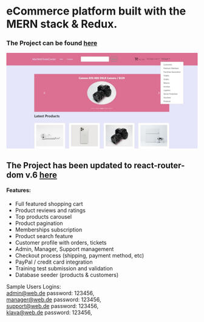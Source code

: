 # eCommerce platform built with the MERN stack & Redux.
### The  Project can be found [here](https://productmarwebtrade.herokuapp.com/)

![alt text](https://github.com/MarinaAndersen1371/marwebtrade/blob/main/frontend/public/images/trade.jpg)

## **The Project has been updated to react-router-dom v.6** [here](https://github.com/MarinaAndersen1371/eCommerceReact-router-domV6)

#### Features:<br/>
* Full featured shopping cart<br/>
* Product reviews and ratings<br/>
* Top products carousel<br/>
* Product pagination<br/>
* Memberships subscription <br/>
* Product search feature<br/>
* Customer profile with orders, tickets<br/>
* Admin, Manager, Support management<br/>
* Checkout process (shipping, payment method, etc)<br/>
* PayPal / credit card integration<br/>
* Training test submission and validation <br/>
* Database seeder (products & customers)<br/>

Sample Users Logins:<br/>
admin@web.de  password: 123456, <br/>
manager@web.de password: 123456, <br/>
support@web.de password: 123456, <br/>
klava@web.de password: 123456, <br/>

